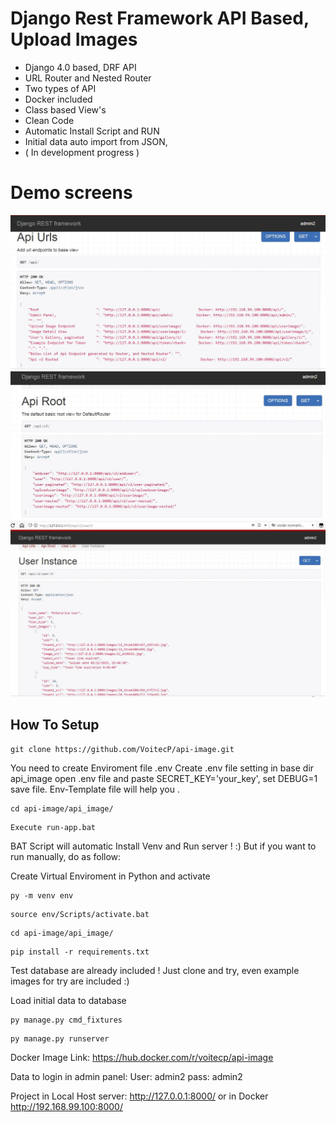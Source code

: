 # Django Rest Framework API Based, Upload Images
- Django 4.0 based, DRF API
- URL Router and Nested Router
- Two types of API
- Docker included
- Class based View's
- Clean Code
- Automatic Install Script and RUN
- Initial data auto import from JSON,  
- ( In development progress ) 



# Demo screens
![image](https://github.com/VoitecP/api-image/blob/6e2d3c6127358708f06928b2522adcc33a1cb636/Demo%20images/demo1.jpg)
![image](https://github.com/VoitecP/api-image/blob/6e2d3c6127358708f06928b2522adcc33a1cb636/Demo%20images/demo2.jpg)
![image](https://github.com/VoitecP/api-image/blob/6e2d3c6127358708f06928b2522adcc33a1cb636/Demo%20images/demo3.jpg)

## How To Setup
```
git clone https://github.com/VoitecP/api-image.git
```
You need to create  Enviroment file .env 
Create .env file setting in base dir api_image  open .env file and paste SECRET_KEY='your_key', set DEBUG=1 save file. Env-Template file will help you .
```
cd api-image/api_image/
```
```
Execute run-app.bat  
```

BAT Script will automatic Install Venv and Run server ! :)
But if you want to run manually, do as follow:

Create Virtual Enviroment in Python and activate

```
py -m venv env
```
```
source env/Scripts/activate.bat
```
```
cd api-image/api_image/
```
```
pip install -r requirements.txt
```

Test database are already included ! Just clone and try, even example images for try are included :)

Load initial data to database

```
py manage.py cmd_fixtures
```
```
py manage.py runserver
```
Docker Image Link:
https://hub.docker.com/r/voitecp/api-image


Data to login in admin panel:
User: admin2
pass: admin2


Project in Local Host server: http://127.0.0.1:8000/   or in Docker  http://192.168.99.100:8000/
